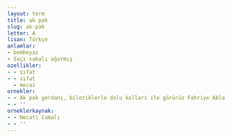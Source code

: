 ```yaml
---
layout: term
title: ak pak
slug: ak-pak
letter: A
lisan: Türkçe
anlamlar:
- bembeyaz
- Saçı sakalı ağarmış
ozellikler:
- - sıfat
- - sıfat
  - mecaz
ornekler:
- - Ak pak gerdanı, bileziklerle dolu kolları ile görürüz Fahriye Abla'yı.
- - ''
orneklerkaynak:
- - Necati Cumalı
- - ''
---
```


